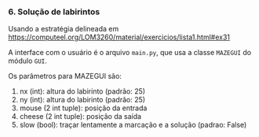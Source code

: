 ### 6. Solução de labirintos

Usando a estratégia delineada em <https://computeel.org/LOM3260/material/exercicios/lista1.html#ex31>

A interface com o usuário é o arquivo `main.py`, que usa a classe `MAZEGUI` do módulo `GUI`.

Os parâmetros para MAZEGUI são:
1. nx (int): altura do labirinto (padrão: 25)
1. ny (int): altura do labirinto (padrão: 25)
1. mouse (2 int tuple): posição da entrada
1. cheese (2 int tuple): posição da saída
1. slow (bool): traçar lentamente a marcação e a solução (padrao: False)
